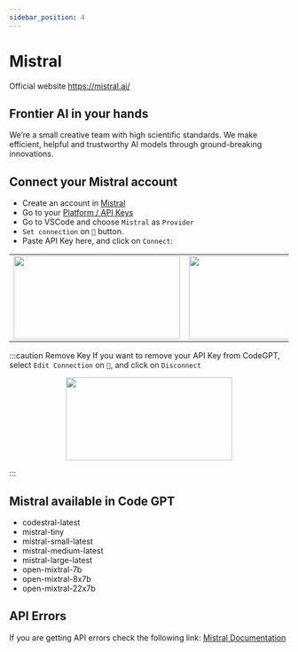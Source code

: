 ```yaml
---
sidebar_position: 4
---
```


# Mistral
Official website https://mistral.ai/

## Frontier AI in your hands 
We’re a small creative team with high scientific standards. We make efficient, helpful and trustworthy AI models through ground-breaking innovations.

## Connect your Mistral account
- Create an account in [Mistral](https://auth.mistral.ai/ui/login)
- Go to your [Platform / API Keys](https://console.mistral.ai/users/api-keys/)
- Go to VSCode and choose `Mistral` as `Provider`
- `Set connection` on `🔑` button.
- Paste API Key here, and click on `Connect`:
<table>
  <tr>
    <td align="center">
      <img width="300" height="150" src="https://github.com/davila7/code-gpt-docs/assets/37567214/610e0a8e-3724-4449-a68a-511347aed319" />
    </td>
    <td align="center">
      <img width="300" height="150" src="https://github.com/davila7/code-gpt-docs/assets/37567214/e60fac92-22ef-4871-bd57-80f66617ec73" />
    </td>
  </tr>
</table>


:::caution Remove Key
If you want to remove your API Key from CodeGPT, select `Edit Connection` on `🔑`, and click on `Disconnect`

<p align="center">
      <img width="300" height="150" src="https://github.com/davila7/code-gpt-docs/assets/37567214/f13a7b57-b675-41a0-adda-08dc75b467f0" />
</p>

:::

## Mistral available in Code GPT
- codestral-latest
- mistral-tiny
- mistral-small-latest
- mistral-medium-latest
- mistral-large-latest
- open-mixtral-7b
- open-mixtral-8x7b
- open-mixtral-22x7b
  
## API Errors
If you are getting API errors check the following link: [Mistral Documentation](https://docs.mistral.ai/)

